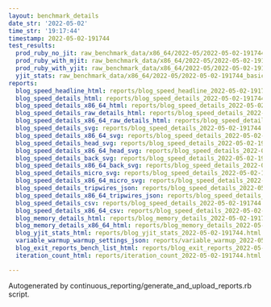 ```yaml
---
layout: benchmark_details
date_str: '2022-05-02'
time_str: '19:17:44'
timestamp: 2022-05-02-191744
test_results:
  prod_ruby_no_jit: raw_benchmark_data/x86_64/2022-05/2022-05-02-191744_basic_benchmark_prod_ruby_no_jit.json
  prod_ruby_with_mjit: raw_benchmark_data/x86_64/2022-05/2022-05-02-191744_basic_benchmark_prod_ruby_with_mjit.json
  prod_ruby_with_yjit: raw_benchmark_data/x86_64/2022-05/2022-05-02-191744_basic_benchmark_prod_ruby_with_yjit.json
  yjit_stats: raw_benchmark_data/x86_64/2022-05/2022-05-02-191744_basic_benchmark_yjit_stats.json
reports:
  blog_speed_headline_html: reports/blog_speed_headline_2022-05-02-191744.html
  blog_speed_details_html: reports/blog_speed_details_2022-05-02-191744.html
  blog_speed_details_x86_64_html: reports/blog_speed_details_2022-05-02-191744.x86_64.html
  blog_speed_details_raw_details_html: reports/blog_speed_details_2022-05-02-191744.raw_details.html
  blog_speed_details_x86_64_raw_details_html: reports/blog_speed_details_2022-05-02-191744.x86_64.raw_details.html
  blog_speed_details_svg: reports/blog_speed_details_2022-05-02-191744.svg
  blog_speed_details_x86_64_svg: reports/blog_speed_details_2022-05-02-191744.x86_64.svg
  blog_speed_details_head_svg: reports/blog_speed_details_2022-05-02-191744.head.svg
  blog_speed_details_x86_64_head_svg: reports/blog_speed_details_2022-05-02-191744.x86_64.head.svg
  blog_speed_details_back_svg: reports/blog_speed_details_2022-05-02-191744.back.svg
  blog_speed_details_x86_64_back_svg: reports/blog_speed_details_2022-05-02-191744.x86_64.back.svg
  blog_speed_details_micro_svg: reports/blog_speed_details_2022-05-02-191744.micro.svg
  blog_speed_details_x86_64_micro_svg: reports/blog_speed_details_2022-05-02-191744.x86_64.micro.svg
  blog_speed_details_tripwires_json: reports/blog_speed_details_2022-05-02-191744.tripwires.json
  blog_speed_details_x86_64_tripwires_json: reports/blog_speed_details_2022-05-02-191744.x86_64.tripwires.json
  blog_speed_details_csv: reports/blog_speed_details_2022-05-02-191744.csv
  blog_speed_details_x86_64_csv: reports/blog_speed_details_2022-05-02-191744.x86_64.csv
  blog_memory_details_html: reports/blog_memory_details_2022-05-02-191744.html
  blog_memory_details_x86_64_html: reports/blog_memory_details_2022-05-02-191744.x86_64.html
  blog_yjit_stats_html: reports/blog_yjit_stats_2022-05-02-191744.html
  variable_warmup_warmup_settings_json: reports/variable_warmup_2022-05-02-191744.warmup_settings.json
  blog_exit_reports_bench_list_html: reports/blog_exit_reports_2022-05-02-191744.bench_list.html
  iteration_count_html: reports/iteration_count_2022-05-02-191744.html

---
```

Autogenerated by continuous_reporting/generate_and_upload_reports.rb script.
